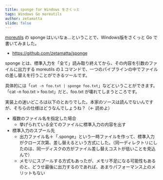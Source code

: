 ```yaml
---
title: sponge for Windows をさくっと
tags: Windows Go moreutils
author: zetamatta
slide: false
---
```

[moreutils](http://qiita.com/cuzic/items/1837cfe6572cbd3f09c2) の sponge はいいなぁ…ということで、Windows版をさくっと Go で書いてみました。

- https://github.com/zetamatta/sponge

sponge とは、標準入力を「全て」読み取り終えてから、その内容を引数のファイルに出力する moreutils の１コマンドで、一つのパイプラインの中でファイルの差し替えを行うことができるツールです。

具体的には「`cat -n foo.txt | sponge foo.txt`」などということができます。「cat -n foo.txt > foo.txt」だと、foo.txt が壊れてしまうところです。

実装上の迷いどころは以下のとおりでした。本家のソースは読んでないんですが、そちらの仕様はどうなんでしょうね？（← 読めよ）

- 複数のファイル名を指定した場合
     - 挙げられている全てのファイルに標準入力の内容を出す
- 標準入力のスプール先
     - 出力ファイル名＋「.sponge」という一時ファイルを作って、標準入力がクローズ次第、差し替えるという方式にした。（同一ディレクトリにしたのは、同一ディスクの方がファイル差し替えコストが低いことを見込んで）
     - メモリにスプールする方式もあったが、メモリ不足になる可能性もあるのと、どうせ最後に出力するのであれば、あまりパフォーマンス上のメリットもない


